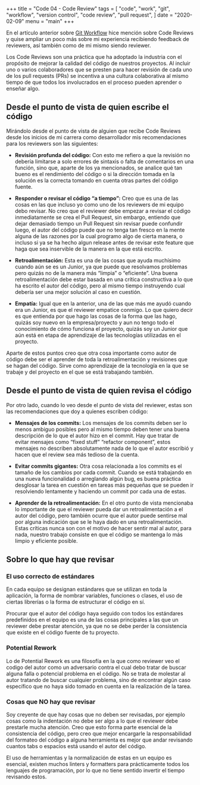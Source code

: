 +++
title = "Code 04 - Code Review"
tags = [
	"code",
	"work",
	"git",
	"workflow",
	"version control",
	"code review",
	"pull request",
]
date = "2020-02-09"
menu = "main"
+++

En el artículo anterior sobre [Git Workflow](https://tavomoya.dev/post/code03-git-workflow/) hice mención sobre Code Reviews y quise ampliar un poco más sobre mi experiencia recibiendo feedback de reviewers, así también como de mi mismo siendo reviewer.

Los Code Reviews son una práctica que ha adoptado la industria con el propósito de mejorar la calidad del código de nuestros proyectos. Al incluir uno o varios colaboradores que se presten para hacer revisión de cada uno de los pull requests (PRs) se incentiva a una cultura colaborativa al mismo tiempo de que todos los involucrados en el proceso pueden aprender o enseñar algo.

## Desde el punto de vista de quien escribe el código

Mirándolo desde el punto de vista de alguien que recibe Code Reviews desde los inicios de mi carrera como desarrollador mis recomendaciones para los reviewers son las siguientes:

- **Revisión profunda del código:** Con esto me refiero a que la revisión no debería limitarse a solo errores de sintaxis o falta de comentarios en una función, sino que, aparte de los ya mencionados, se analice qué tan bueno es el rendimiento del código o si la dirección tomada en la solución es la correcta tomando en cuenta otras partes del código fuente.

- **Responder o revisar el código “a tiempo”:** Creo que es una de las cosas en las que incluso yo como uno de los reviewers de mi equipo debo revisar. No creo que el reviewer debe empezar a revisar el código inmediatamente se crea el Pull Request, sin embargo, entiendo que dejar demasiado tiempo un Pull Request sin revisar puede confundir luego, el autor del código puede que no tenga tan fresco en la mente alguna de las razones por la cual programo algo de cierta manera, o incluso si ya se ha hecho algun release antes de revisar este feature que haga que sea inservible de la manera en la que está escrito.

- **Retroalimentación:** Esta es una de las cosas que ayuda muchísimo cuando aún se es un Junior, ya que puede que resolvamos problemas pero quizás no de la manera más “limpia” o “eficiente”. Una buena retroalimentación debe estar basada en una crítica constructiva a lo que ha escrito el autor del código, pero al mismo tiempo instruyendo cual debería ser una mejor solución al caso en cuestión.

- **Empatía:** Igual que en la anterior, una de las que más me ayudó cuando era un Junior, es que el reviewer empatice conmigo. Lo que quiero decir es que entienda por que hago las cosas de la forma que las hago, quizás soy nuevo en la empresa/proyecto y aun no tengo todo el conocimiento de cómo funciona el proyecto, quizás soy un Junior que aún está en etapa de aprendizaje de las tecnologías utilizadas en el proyecto.

Aparte de estos puntos creo que otra cosa importante como autor de código debe ser el aprender de toda la retroalimentación y revisiones que se hagan del código. Sirve como aprendizaje de la tecnología en la que se trabaje y del proyecto en el que se está trabajando también. 

## Desde el punto de vista de quien revisa el código

Por otro lado, cuando lo veo desde el punto de vista del reviewer, estas son las recomendaciones que doy a quienes escriben código:

- **Mensajes de los commits:** Los mensajes de los commits deben ser lo menos ambiguo posibles pero al mismo tiempo deben tener una buena descripción de lo que el autor hizo en el commit. Hay que tratar de evitar mensajes como “fixed stuff” “refactor component”, estos mensajes no describen absolutamente nada de lo que el autor escribió y hacen que el review sea más tedioso de la cuenta.

- **Evitar commits gigantes:** Otra cosa relacionada a los commits es el tamaño de los cambios por cada commit. Cuando se está trabajando en una nueva funcionalidad o arreglando algún bug, es buena práctica desglosar la tarea en cuestión en tareas más pequeñas que se pueden ir resolviendo lentamente y haciendo un commit por cada una de estas. 

- **Aprender de la retroalimentación:** En el otro punto de vista mencionaba lo importante de que el reviewer pueda dar un retroalimentación a el autor del código, pero también ocurre que el autor puede sentirse mal por alguna indicación que se le haya dado en una retroalimentación. Estas críticas nunca son con el motivo de hacer sentir mal al autor, para nada, nuestro trabajo consiste en que el código se mantenga lo más limpio y eficiente posible. 

## Sobre lo que hay que revisar

### El uso correcto de estándares

En cada equipo se designan estándares que se utilizan en toda la aplicación, la forma de nombrar variables, funciones o clases, el uso de ciertas librerías o la forma de estructurar el código en sí. 

Procurar que el autor del código haya seguido con todos los estándares predefinidos en el equipo es una de las cosas principales a las que un reviewer debe prestar atención, ya que no se debe perder la consistencia que existe en el código fuente de tu proyecto.

### Potential Rework

Lo de Potential Rework es una filosofía en la que como reviewer veo el codigo del autor como un adversario contra el cual debo tratar de buscar alguna falla o potencial problema en el código. No se trata de molestar al autor tratando de buscar cualquier problema, sino de encontrar algún caso específico que no haya sido tomado en cuenta en la realización de la tarea.

### Cosas que NO hay que revisar

Soy creyente de que hay cosas que no deben ser revisadas, por ejemplo cosas como la indentación no debe ser algo a lo que el reviewer debe prestarle mucha atención. Creo que esto forma parte esencial de la consistencia del código, pero creo que mejor encargarle la responsabilidad del formateo del código a alguna herramienta es mejor que andar revisando cuantos tabs o espacios está usando el autor del código. 

El uso de herramientas y la normalización de estas en un equipo es esencial, existen muchos linters y formatters para prácticamente todos los lenguajes de programación, por lo que no tiene sentido invertir el tiempo revisando estos. 

